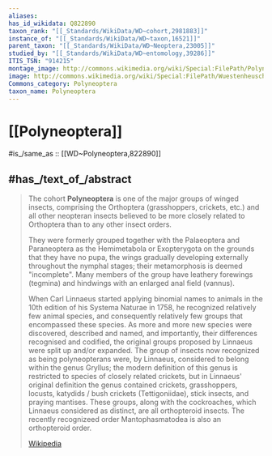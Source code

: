 ```yaml
---
aliases:
has_id_wikidata: Q822890
taxon_rank: "[[_Standards/WikiData/WD~cohort,2981883]]"
instance_of: "[[_Standards/WikiData/WD~taxon,16521]]"
parent_taxon: "[[_Standards/WikiData/WD~Neoptera,23005]]"
studied_by: "[[_Standards/WikiData/WD~entomology,39286]]"
ITIS_TSN: "914215"
montage_image: http://commons.wikimedia.org/wiki/Special:FilePath/Polyneoptera.jpg
image: http://commons.wikimedia.org/wiki/Special:FilePath/Wuestenheuschrecke1.JPG
Commons_category: Polyneoptera
taxon_name: Polyneoptera
---
```


# [[Polyneoptera]] 

#is_/same_as :: [[WD~Polyneoptera,822890]] 

## #has_/text_of_/abstract 

> The cohort **Polyneoptera** is one of the major groups of winged insects, 
> comprising the Orthoptera (grasshoppers, crickets, etc.) 
> and all other neopteran insects believed to be more closely related to Orthoptera 
> than to any other insect orders. 
> 
> They were formerly grouped together with the Palaeoptera and Paraneoptera as the Hemimetabola or Exopterygota on the grounds that they have no pupa, the wings gradually developing externally throughout the nymphal stages; their metamorphosis is deemed "incomplete". Many members of the group have leathery forewings (tegmina) and hindwings with an enlarged anal field (vannus).
>
> When Carl Linnaeus started applying binomial names to animals in the 10th edition of his Systema Naturae in 1758, he recognized relatively few animal species, and consequently relatively few groups that encompassed these species. As more and more new species were discovered, described and named, and importantly, their differences recognised and codified, the original groups proposed by Linnaeus were split up and/or expanded. The group of insects now recognized as being polyneopterans were, by Linnaeus, considered to belong within the genus Gryllus; the modern definition of this genus is restricted to species of closely related crickets, but in Linnaeus' original definition the genus contained crickets, grasshoppers, locusts, katydids / bush crickets (Tettigoniidae), stick insects, and praying mantises. These groups, along with the cockroaches, which Linnaeus considered as distinct, are all orthopteroid insects. The recently recognizeed order Mantophasmatodea is also an orthopteroid order.
>
> [Wikipedia](https://en.wikipedia.org/wiki/Polyneoptera) 

